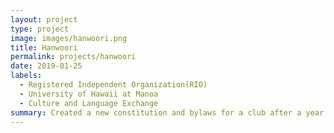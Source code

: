 ```yaml
---
layout: project
type: project
image: images/hanwoori.png
title: Hanwoori
permalink: projects/hanwoori
date: 2019-01-25
labels:
  - Registered Independent Organization(RIO)
  - University of Hawaii at Manoa
  - Culture and Language Exchange
summary: Created a new constitution and bylaws for a club after a year of active membership
---
```

